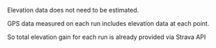 
Elevation data does not need to be estimated.

GPS data measured on each run includes elevation data at each point.  

So total elevation gain for each run is already provided via Strava API
